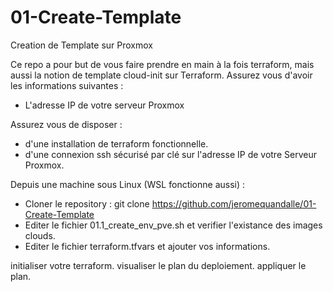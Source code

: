# 01-Create-Template
 Creation de Template sur Proxmox

Ce repo a pour but de vous faire prendre en main à la fois terraform, mais aussi la notion de template cloud-init sur Terraform.
Assurez vous d'avoir les informations suivantes :
- L'adresse IP de votre serveur Proxmox
  
Assurez vous de disposer :
- d'une installation de terraform fonctionnelle.
- d'une connexion ssh sécurisé par clé sur l'adresse IP de votre Serveur Proxmox.
  
Depuis une machine sous Linux (WSL fonctionne aussi) :
- Cloner le repository :
  git clone https://github.com/jeromequandalle/01-Create-Template
- Editer le fichier 01.1_create_env_pve.sh et verifier l'existance des images clouds.
- Editer le fichier terraform.tfvars et ajouter vos informations.
     
initialiser votre terraform. 
visualiser le plan du deploiement.
appliquer le plan.
